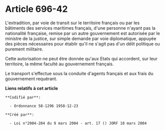 # Article 696-42

L'extradition, par voie de transit sur le territoire français ou par les bâtiments des services maritimes français, d'une
personne n'ayant pas la nationalité française, remise par un autre gouvernement est autorisée par le ministre de la justice,
sur simple demande par voie diplomatique, appuyée des pièces nécessaires pour établir qu'il ne s'agit pas d'un délit
politique ou purement militaire.

Cette autorisation ne peut être donnée qu'aux Etats qui accordent, sur leur territoire, la même faculté au gouvernement
français.

Le transport s'effectue sous la conduite d'agents français et aux frais du gouvernement requérant.

**Liens relatifs à cet article**

	**Codifié par**:

	  - Ordonnance 58-1296 1958-12-23

	**Créé par**:

	  - Loi n°2004-204 du 9 mars 2004 - art. 17 () JORF 10 mars 2004
